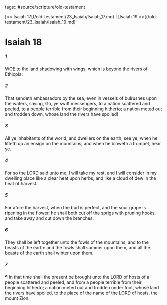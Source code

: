 tags:: #source/scripture/old-testament

[<< Isaiah 17[(/old-testament/23_Isaiah/Isaiah_17.md) | [Isaiah 19 >>[(/old-testament/23_Isaiah/Isaiah_19.md)

# Isaiah 18

##### 1

WOE to the land shadowing with wings, which is beyond the rivers of Ethiopia:

##### 2

That sendeth ambassadors by the sea, even in vessels of bulrushes upon the waters, saying, Go, ye swift messengers, to a nation scattered and peeled, to a people terrible from their beginning hitherto; a nation meted out and trodden down, whose land the rivers have spoiled!

##### 3

All ye inhabitants of the world, and dwellers on the earth, see ye, when he lifteth up an ensign on the mountains; and when he bloweth a trumpet, hear ye.

##### 4

For so the LORD said unto me, I will take my rest, and I will consider in my dwelling place like a clear heat upon herbs, and like a cloud of dew in the heat of harvest.

##### 5

For afore the harvest, when the bud is perfect, and the sour grape is ripening in the flower, he shall both cut off the sprigs with pruning hooks, and take away and cut down the branches.

##### 6

They shall be left together unto the fowls of the mountains, and to the beasts of the earth: and the fowls shall summer upon them, and all the beasts of the earth shall winter upon them.

##### 7

¶ In that time shall the present be brought unto the LORD of hosts of a people scattered and peeled, and from a people terrible from their beginning hitherto; a nation meted out and trodden under foot, whose land the rivers have spoiled, to the place of the name of the LORD of hosts, the mount Zion.
